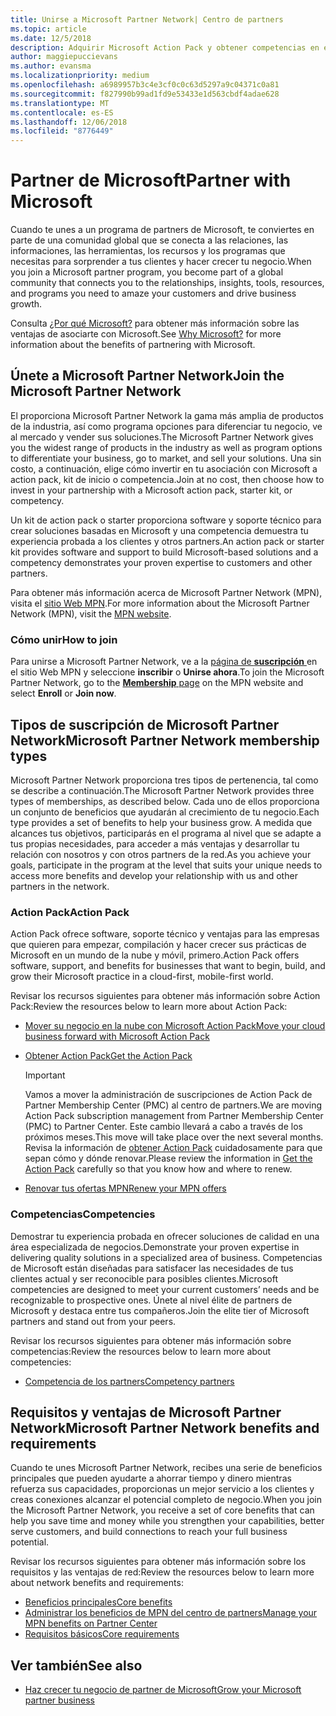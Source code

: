 ```yaml
---
title: Unirse a Microsoft Partner Network| Centro de partners
ms.topic: article
ms.date: 12/5/2018
description: Adquirir Microsoft Action Pack y obtener competencias en el Centro de partners
author: maggiepuccievans
ms.author: evansma
ms.localizationpriority: medium
ms.openlocfilehash: a6989957b3c4e3cf0c0c63d5297a9c04371c0a81
ms.sourcegitcommit: f827990b99ad1fd9e53433e1d563cbdf4adae628
ms.translationtype: MT
ms.contentlocale: es-ES
ms.lasthandoff: 12/06/2018
ms.locfileid: "8776449"
---
```

<!-- Note from Maggie on Dec 5, 2018: I can no longer tell what purpose this article serves. I'm going to redirect it to the mpn-overview.md topic and move the relevant information there. In the interim, I've copied and pasted the content from the MPN overview topic into this one in case anyone out there has it bookmarked.
-->

# <a name="partner-with-microsoft"></a><span data-ttu-id="15175-103">Partner de Microsoft</span><span class="sxs-lookup"><span data-stu-id="15175-103">Partner with Microsoft</span></span>

<span data-ttu-id="15175-104">Cuando te unes a un programa de partners de Microsoft, te conviertes en parte de una comunidad global que se conecta a las relaciones, las informaciones, las herramientas, los recursos y los programas que necesitas para sorprender a tus clientes y hacer crecer tu negocio.</span><span class="sxs-lookup"><span data-stu-id="15175-104">When you join a Microsoft partner program, you become part of a global community that connects you to the relationships, insights, tools, resources, and programs you need to amaze your customers and drive business growth.</span></span>

<span data-ttu-id="15175-105">Consulta [¿Por qué Microsoft?](https://partner.microsoft.com/business-opportunities/why-microsoft) para obtener más información sobre las ventajas de asociarte con Microsoft.</span><span class="sxs-lookup"><span data-stu-id="15175-105">See [Why Microsoft?](https://partner.microsoft.com/business-opportunities/why-microsoft) for more information about the benefits of partnering with Microsoft.</span></span> 

## <a name="join-the-microsoft-partner-network"></a><span data-ttu-id="15175-106">Únete a Microsoft Partner Network</span><span class="sxs-lookup"><span data-stu-id="15175-106">Join the Microsoft Partner Network</span></span>

<!-- 12/5/18 The content below was copied and pasted directly from the Membership page of the MPN site (https://partner.microsoft.com/en-us/membership)-->

<span data-ttu-id="15175-107">El proporciona Microsoft Partner Network la gama más amplia de productos de la industria, así como programa opciones para diferenciar tu negocio, ve al mercado y vender sus soluciones.</span><span class="sxs-lookup"><span data-stu-id="15175-107">The Microsoft Partner Network gives you the widest range of products in the industry as well as program options to differentiate your business, go to market, and sell your solutions.</span></span> <span data-ttu-id="15175-108">Una sin costo, a continuación, elige cómo invertir en tu asociación con Microsoft a action pack, kit de inicio o competencia.</span><span class="sxs-lookup"><span data-stu-id="15175-108">Join at no cost, then choose how to invest in your partnership with a Microsoft action pack, starter kit, or competency.</span></span>

<span data-ttu-id="15175-109">Un kit de action pack o starter proporciona software y soporte técnico para crear soluciones basadas en Microsoft y una competencia demuestra tu experiencia probada a los clientes y otros partners.</span><span class="sxs-lookup"><span data-stu-id="15175-109">An action pack or starter kit provides software and support to build Microsoft-based solutions and a competency demonstrates your proven expertise to customers and other partners.</span></span>

<span data-ttu-id="15175-110">Para obtener más información acerca de Microsoft Partner Network (MPN), visita el [sitio Web MPN](https://partner.microsoft.com/commercial).</span><span class="sxs-lookup"><span data-stu-id="15175-110">For more information about the Microsoft Partner Network (MPN), visit the [MPN website](https://partner.microsoft.com/commercial).</span></span>

### <a name="how-to-join"></a><span data-ttu-id="15175-111">Cómo unir</span><span class="sxs-lookup"><span data-stu-id="15175-111">How to join</span></span>

<span data-ttu-id="15175-112">Para unirse a Microsoft Partner Network, ve a la [página de **suscripción** ](https://partner.microsoft.com/membership) en el sitio Web MPN y seleccione **inscribir** o **Unirse ahora**.</span><span class="sxs-lookup"><span data-stu-id="15175-112">To join the Microsoft Partner Network, go to the [**Membership** page](https://partner.microsoft.com/membership) on the MPN website and select **Enroll** or **Join now**.</span></span>

## <a name="microsoft-partner-network-membership-types"></a><span data-ttu-id="15175-113">Tipos de suscripción de Microsoft Partner Network</span><span class="sxs-lookup"><span data-stu-id="15175-113">Microsoft Partner Network membership types</span></span>

<!-- 12/5/18 The content below was copied and pasted directly from the Membership pages of the MPN site (https://partner.microsoft.com/en-us/membership)-->

<span data-ttu-id="15175-114">Microsoft Partner Network proporciona tres tipos de pertenencia, tal como se describe a continuación.</span><span class="sxs-lookup"><span data-stu-id="15175-114">The Microsoft Partner Network provides three types of memberships, as described below.</span></span> <span data-ttu-id="15175-115">Cada uno de ellos proporciona un conjunto de beneficios que ayudarán al crecimiento de tu negocio.</span><span class="sxs-lookup"><span data-stu-id="15175-115">Each type provides a set of benefits to help your business grow.</span></span> <span data-ttu-id="15175-116">A medida que alcances tus objetivos, participarás en el programa al nivel que se adapte a tus propias necesidades, para acceder a más ventajas y desarrollar tu relación con nosotros y con otros partners de la red.</span><span class="sxs-lookup"><span data-stu-id="15175-116">As you achieve your goals, participate in the program at the level that suits your unique needs to access more benefits and develop your relationship with us and other partners in the network.</span></span>

### <a name="action-pack"></a><span data-ttu-id="15175-117">Action Pack</span><span class="sxs-lookup"><span data-stu-id="15175-117">Action Pack</span></span>

<span data-ttu-id="15175-118">Action Pack ofrece software, soporte técnico y ventajas para las empresas que quieren para empezar, compilación y hacer crecer sus prácticas de Microsoft en un mundo de la nube y móvil, primero.</span><span class="sxs-lookup"><span data-stu-id="15175-118">Action Pack offers software, support, and benefits for businesses that want to begin, build, and grow their Microsoft practice in a cloud-first, mobile-first world.</span></span> 

<span data-ttu-id="15175-119">Revisar los recursos siguientes para obtener más información sobre Action Pack:</span><span class="sxs-lookup"><span data-stu-id="15175-119">Review the resources below to learn more about Action Pack:</span></span>

- [<span data-ttu-id="15175-120">Mover su negocio en la nube con Microsoft Action Pack</span><span class="sxs-lookup"><span data-stu-id="15175-120">Move your cloud business forward with Microsoft Action Pack</span></span>](https://partner.microsoft.com/membership/action-pack)
- [<span data-ttu-id="15175-121">Obtener Action Pack</span><span class="sxs-lookup"><span data-stu-id="15175-121">Get the Action Pack</span></span>](mpn-get-action-pack.md)
  
    >[!IMPORTANT]
    ><span data-ttu-id="15175-122">Vamos a mover la administración de suscripciones de Action Pack de Partner Membership Center (PMC) al centro de partners.</span><span class="sxs-lookup"><span data-stu-id="15175-122">We are moving Action Pack subscription management from Partner Membership Center (PMC) to Partner Center.</span></span> <span data-ttu-id="15175-123">Este cambio llevará a cabo a través de los próximos meses.</span><span class="sxs-lookup"><span data-stu-id="15175-123">This move will take place over the next several months.</span></span> <span data-ttu-id="15175-124">Revisa la información de [obtener Action Pack](mpn-get-action-pack.md) cuidadosamente para que sepan cómo y dónde renovar.</span><span class="sxs-lookup"><span data-stu-id="15175-124">Please review the information in [Get the Action Pack](mpn-get-action-pack.md) carefully so that you know how and where to renew.</span></span>  

- [<span data-ttu-id="15175-125">Renovar tus ofertas MPN</span><span class="sxs-lookup"><span data-stu-id="15175-125">Renew your MPN offers</span></span>](renew-mpn-offers.md)

### <a name="competencies"></a><span data-ttu-id="15175-126">Competencias</span><span class="sxs-lookup"><span data-stu-id="15175-126">Competencies</span></span>

<span data-ttu-id="15175-127">Demostrar tu experiencia probada en ofrecer soluciones de calidad en una área especializada de negocios.</span><span class="sxs-lookup"><span data-stu-id="15175-127">Demonstrate your proven expertise in delivering quality solutions in a specialized area of business.</span></span> <span data-ttu-id="15175-128">Competencias de Microsoft están diseñadas para satisfacer las necesidades de tus clientes actual y ser reconocible para posibles clientes.</span><span class="sxs-lookup"><span data-stu-id="15175-128">Microsoft competencies are designed to meet your current customers’ needs and be recognizable to prospective ones.</span></span> <span data-ttu-id="15175-129">Únete al nivel élite de partners de Microsoft y destaca entre tus compañeros.</span><span class="sxs-lookup"><span data-stu-id="15175-129">Join the elite tier of Microsoft partners and stand out from your peers.</span></span>

<span data-ttu-id="15175-130">Revisar los recursos siguientes para obtener más información sobre competencias:</span><span class="sxs-lookup"><span data-stu-id="15175-130">Review the resources below to learn more about competencies:</span></span>

- [<span data-ttu-id="15175-131">Competencia de los partners</span><span class="sxs-lookup"><span data-stu-id="15175-131">Competency partners</span></span>](https://partner.microsoft.com/membership/competencies)

## <a name="microsoft-partner-network-benefits-and-requirements"></a><span data-ttu-id="15175-132">Requisitos y ventajas de Microsoft Partner Network</span><span class="sxs-lookup"><span data-stu-id="15175-132">Microsoft Partner Network benefits and requirements</span></span>

<span data-ttu-id="15175-133">Cuando te unes Microsoft Partner Network, recibes una serie de beneficios principales que pueden ayudarte a ahorrar tiempo y dinero mientras refuerza sus capacidades, proporcionas un mejor servicio a los clientes y creas conexiones alcanzar el potencial completo de negocio.</span><span class="sxs-lookup"><span data-stu-id="15175-133">When you join the Microsoft Partner Network, you receive a set of core benefits that can help you save time and money while you strengthen your capabilities, better serve customers, and build connections to reach your full business potential.</span></span>

<span data-ttu-id="15175-134">Revisar los recursos siguientes para obtener más información sobre los requisitos y las ventajas de red:</span><span class="sxs-lookup"><span data-stu-id="15175-134">Review the resources below to learn more about network benefits and requirements:</span></span>

- [<span data-ttu-id="15175-135">Beneficios principales</span><span class="sxs-lookup"><span data-stu-id="15175-135">Core benefits</span></span>](https://partner.microsoft.com/en-us/membership/core-benefits#simple-tab-content-1)
- [<span data-ttu-id="15175-136">Administrar los beneficios de MPN del centro de partners</span><span class="sxs-lookup"><span data-stu-id="15175-136">Manage your MPN benefits on Partner Center</span></span>](manage-your-partner-network-benefits.md)
- [<span data-ttu-id="15175-137">Requisitos básicos</span><span class="sxs-lookup"><span data-stu-id="15175-137">Core requirements</span></span>](https://partner.microsoft.com/en-us/membership/core-benefits#simple-tab-content-2)

## <a name="see-also"></a><span data-ttu-id="15175-138">Ver también</span><span class="sxs-lookup"><span data-stu-id="15175-138">See also</span></span>
- [<span data-ttu-id="15175-139">Haz crecer tu negocio de partner de Microsoft</span><span class="sxs-lookup"><span data-stu-id="15175-139">Grow your Microsoft partner business</span></span>](grow-your-business.md)
